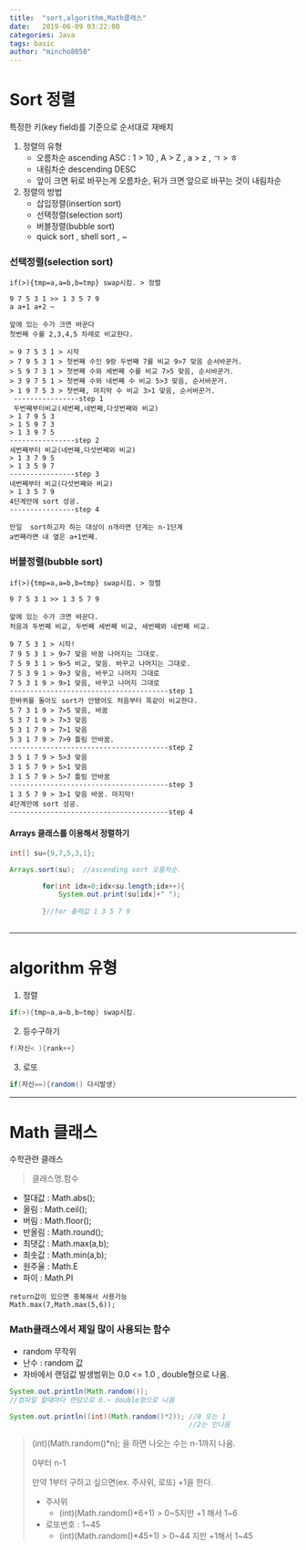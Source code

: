 ```yaml
---
title:  "sort,algorithm,Math클래스"
date:   2019-06-09 03:22:00
categories: Java
tags: basic
author: "mincho8050"
---
```


# Sort 정렬

특정한 키(key field)를 기준으로 순서대로 재배치



1. 정렬의 유형
   - 오름차순 ascending ASC	:	1 > 10 , A > Z , a > z , ㄱ > ㅎ
   - 내림차순 descending DESC
   - 앞이 크면 뒤로 바꾸는게 오름차순, 뒤가 크면 앞으로 바꾸는 것이 내림차순
2. 정렬의 방법
   - 삽입정렬(insertion sort)
   - 선택정렬(selection sort)
   - 버블정렬(bubble sort)
   - quick sort , shell sort , ~





### 선택정렬(selection sort)

```
if(>){tmp=a,a=b,b=tmp} swap시킴. > 정렬

9 7 5 3 1 >> 1 3 5 7 9
a a+1 a+2 ~

앞에 있는 수가 크면 바꾼다
첫번째 수를 2,3,4,5 차례로 비교한다.

> 9 7 5 3 1 > 시작
> 7 9 5 3 1 > 첫번째 수인 9랑 두번째 7를 비교 9>7 맞음 순서바꾼거.
> 5 9 7 3 1 > 첫번째 수와 세번째 수를 비교 7>5 맞음, 순서바꾼거.
> 3 9 7 5 1 > 첫번째 수와 네번째 수 비교 5>3 맞음, 순서바꾼거.
> 1 9 7 5 3 > 첫번째, 마지막 수 비교 3>1 맞음, 순서바꾼거.
 ----------------step 1
 두번째부터비교(세번째,네번째,다섯번째와 비교)
> 1 7 9 5 3
> 1 5 9 7 3
> 1 3 9 7 5
----------------step 2
세번째부터 비교(네번쨰,다섯번째와 비교)
> 1 3 7 9 5
> 1 3 5 9 7
----------------step 3
네번째부터 비교(다섯번째와 비교)
> 1 3 5 7 9
4단계만에 sort 성공.
----------------step 4

만일  sort하고자 하는 대상이 n개라면 단계는 n-1단계
a번째라면 내 옆은 a+1번째.

```





### 버블정렬(bubble sort)

```
if(>){tmp=a,a=b,b=tmp} swap시킴. > 정렬

9 7 5 3 1 >> 1 3 5 7 9

앞에 있는 수가 크면 바꾼다.
처음과 두번째 비교, 두번째 세번째 비교, 세번째와 네번째 비교.

9 7 5 3 1 > 시작! 
7 9 5 3 1 > 9>7 맞음 바꿈 나머지는 그대로.
7 5 9 3 1 > 9>5 비교, 맞음. 바꾸고 나머지는 그대로.
7 5 3 9 1 > 9>3 맞음, 바꾸고 나머지 그대로
7 5 3 1 9 > 9>1 맞음, 바꾸고 나머지 그대로
---------------------------------------step 1
한바퀴를 돌아도 sort가 안됐어도 처음부터 똑같이 비교한다.
5 7 3 1 9 > 7>5 맞음, 바꿈
5 3 7 1 9 > 7>3 맞음
5 3 1 7 9 > 7>1 맞음
5 3 1 7 9 > 7>9 틀림 안바꿈.
---------------------------------------step 2
3 5 1 7 9 > 5>3 맞음 
3 1 5 7 9 > 5>1 맞음
3 1 5 7 9 > 5>7 틀림 안바꿈
---------------------------------------step 3
1 3 5 7 9 > 3>1 맞음 바꿈. 마지막!
4단계만에 sort 성공.
---------------------------------------step 4

```





#### Arrays 클래스를 이용해서 정렬하기

```java
int[] su={9,7,5,3,1};

Arrays.sort(su);  //ascending sort 오름차순.

		for(int idx=0;idx<su.length;idx++){
			System.out.print(su[idx]+" ");
		
		}//for 출력값 1 3 5 7 9
		
```







------





# algorithm 유형

1. 정렬

```java
if(>){tmp=a,a=b,b=tmp} swap시킴.
```

2. 등수구하기

```java
f(자신< ){rank++}
```

3. 로또

```java
if(자신==){random() 다시발생} 
```





------





# Math 클래스

수학관련 클래스

> 클래스명.함수



- 절대값  :  Math.abs();
- 올림  :  Math.ceil();
- 버림  :  Math.floor();
- 반올림 : Math.round();
- 최댓값  :  Math.max(a,b);
- 최솟값  :  Math.min(a,b);
- 원주율 : Math.E
- 파이 : Math.PI

```
return값이 있으면 중복해서 사용가능
Math.max(7,Math.max(5,6));
```



### Math클래스에서 제일 많이 사용되는 함수

- random 무작위
- 난수 : random 값
- 자바에서 랜덤값 발생범위는 0.0 <= 1.0  , double형으로 나옴.

```java
System.out.println(Math.random());
//컴파일 할때마다 랜덤으로 0.~ double형으로 나옴

System.out.println((int)(Math.random()*2));	//0 또는 1 
											//2는 안나옴 										
```

> (int)(Math.random()*n); 을 하면 나오는 수는 n-1까지 나옴.
>
> 0부터 n-1
>
> 만약 1부터 구하고 싶으면(ex. 주사위, 로또) +1을 한다.
>
> - 주사위
>   - (int)(Math.random()*6+1) > 0~5지만 +1 해서 1~6
> - 로또번호 : 1~45
>   - (int)(Math.random()*45+1) > 0~44 지만 +1해서 1~45



